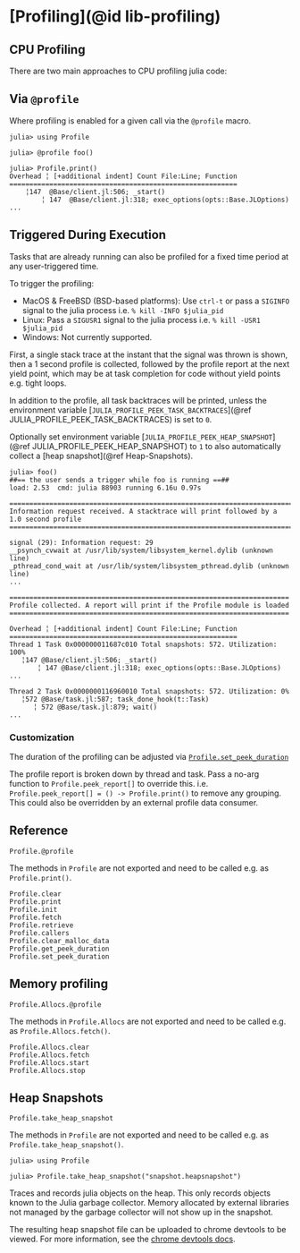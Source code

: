 # [Profiling](@id lib-profiling)

## CPU Profiling

There are two main approaches to CPU profiling julia code:

## Via `@profile`

Where profiling is enabled for a given call via the `@profile` macro.

```julia-repl
julia> using Profile

julia> @profile foo()

julia> Profile.print()
Overhead ╎ [+additional indent] Count File:Line; Function
=========================================================
    ╎147  @Base/client.jl:506; _start()
        ╎ 147  @Base/client.jl:318; exec_options(opts::Base.JLOptions)
...
```

## Triggered During Execution

Tasks that are already running can also be profiled for a fixed time period at any user-triggered time.

To trigger the profiling:
- MacOS & FreeBSD (BSD-based platforms): Use `ctrl-t` or pass a `SIGINFO` signal to the julia process i.e. `% kill -INFO $julia_pid`
- Linux: Pass a `SIGUSR1` signal to the julia process i.e. `% kill -USR1 $julia_pid`
- Windows: Not currently supported.

First, a single stack trace at the instant that the signal was thrown is shown, then a 1 second profile is collected,
followed by the profile report at the next yield point, which may be at task completion for code without yield points
e.g. tight loops.

In addition to the profile, all task backtraces will be printed, unless the environment variable
[`JULIA_PROFILE_PEEK_TASK_BACKTRACES`](@ref JULIA_PROFILE_PEEK_TASK_BACKTRACES) is set to `0`.

Optionally set environment variable [`JULIA_PROFILE_PEEK_HEAP_SNAPSHOT`](@ref JULIA_PROFILE_PEEK_HEAP_SNAPSHOT) to `1` to also automatically collect a
[heap snapshot](@ref Heap-Snapshots).

```julia-repl
julia> foo()
##== the user sends a trigger while foo is running ==##
load: 2.53  cmd: julia 88903 running 6.16u 0.97s

======================================================================================
Information request received. A stacktrace will print followed by a 1.0 second profile
======================================================================================

signal (29): Information request: 29
__psynch_cvwait at /usr/lib/system/libsystem_kernel.dylib (unknown line)
_pthread_cond_wait at /usr/lib/system/libsystem_pthread.dylib (unknown line)
...

======================================================================
Profile collected. A report will print if the Profile module is loaded
======================================================================

Overhead ╎ [+additional indent] Count File:Line; Function
=========================================================
Thread 1 Task 0x000000011687c010 Total snapshots: 572. Utilization: 100%
   ╎147 @Base/client.jl:506; _start()
       ╎ 147 @Base/client.jl:318; exec_options(opts::Base.JLOptions)
...

Thread 2 Task 0x0000000116960010 Total snapshots: 572. Utilization: 0%
   ╎572 @Base/task.jl:587; task_done_hook(t::Task)
      ╎ 572 @Base/task.jl:879; wait()
...
```

### Customization

The duration of the profiling can be adjusted via [`Profile.set_peek_duration`](@ref)

The profile report is broken down by thread and task. Pass a no-arg function to `Profile.peek_report[]` to override this.
i.e. `Profile.peek_report[] = () -> Profile.print()` to remove any grouping. This could also be overridden by an external
profile data consumer.

## Reference

```@docs
Profile.@profile
```

The methods in `Profile` are not exported and need to be called e.g. as `Profile.print()`.

```@docs
Profile.clear
Profile.print
Profile.init
Profile.fetch
Profile.retrieve
Profile.callers
Profile.clear_malloc_data
Profile.get_peek_duration
Profile.set_peek_duration
```

## Memory profiling

```@docs
Profile.Allocs.@profile
```

The methods in `Profile.Allocs` are not exported and need to be called e.g. as `Profile.Allocs.fetch()`.

```@docs
Profile.Allocs.clear
Profile.Allocs.fetch
Profile.Allocs.start
Profile.Allocs.stop
```

## Heap Snapshots

```@docs
Profile.take_heap_snapshot
```

The methods in `Profile` are not exported and need to be called e.g. as `Profile.take_heap_snapshot()`.

```julia-repl
julia> using Profile

julia> Profile.take_heap_snapshot("snapshot.heapsnapshot")
```

Traces and records julia objects on the heap. This only records objects known to the Julia
garbage collector. Memory allocated by external libraries not managed by the garbage
collector will not show up in the snapshot.

The resulting heap snapshot file can be uploaded to chrome devtools to be viewed.
For more information, see the [chrome devtools docs](https://developer.chrome.com/docs/devtools/memory-problems/heap-snapshots/#view_snapshots).
